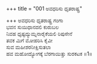 +++
title = "001 ಅವಧರಿಸು ಧೃತರಾಷ್ಟ್ರ"

+++
ಅವಧರಿಸು ಧೃತರಾಷ್ಟ್ರ ಗಂಗಾ  
ಭವನ ಸುಯಿಧಾನದಲಿ ಕುರುಬಲ  
ನಿವಹ ಧೃಷ್ಟದ್ಯುಮ್ನನಾರೈಕೆಯಲಿ ರಿಪುಸೇನೆ  
ತವಕ ಮಿಗೆ ಮೋಹರಿಸಿ ಕೈವೀ  
ಸುವ ಮಹೀಶರನೀಕ್ಷಿಸುತಲಾ  
ಹವ ಮಹೋದ್ಯೋಗಕ್ಕೆ ಬೆರಗಾಯಿತ್ತು ಸುರಕಟಕ     ॥1॥